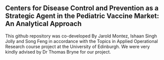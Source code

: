 ## Centers for Disease Control and Prevention as a Strategic Agent in the Pediatric Vaccine Market: An Analytical Approach 


This github repository was co-developed By Jarold Montez, Ishaan Singh Jolly and Song Feng in accordance with the Topics in Applied Operational Research course project at the University of Edinburgh. We were very kindly advised by Dr Thomas Bryne for our project. 






